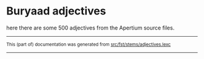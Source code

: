 # Buryaad adjectives

here there are some 500 adjectives from the Apertium source files.

* * *

<small>This (part of) documentation was generated from [src/fst/stems/adjectives.lexc](https://github.com/giellalt/lang-bxr/blob/main/src/fst/stems/adjectives.lexc)</small>

---

